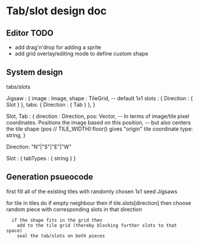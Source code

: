 # Tab/slot design doc
## Editor TODO

- add drag'n'drop for adding a sprite
- add grid overlay/editing mode to define custom shape

## System design

tabs/slots

Jigsaw : {
  image : Image,
  shape : TileGrid, -- default 1x1
  slots : { Direction : { Slot } },
  tabs: { Direction : { Tab } },
}

Slot, Tab : {
  direction : Direction,
  pos: Vector, -- In terms of image/tile pixel coordinates. Positions the image based on this position,
               -- but also centers the tile shape (pos // TILE_WIDTH):floor() gives "origin" tile coordinate
  type: string,
}

Direction: "N"|"S"|"E"|"W"

Slot : {
  tabTypes : { string }
}

## Generation psueocode

first fill all of the existing tiles with randomly chosen 1x1 seed Jigsaws

for tile in tiles do
  if empty neighbour then
    if tile.slots[direction] then
      choose random piece with corresponding slots in that direction
      
      if the shape fits in the grid then
        add to the tile grid (thereby blocking further slots to that space)
        seal the tab/slots on both pieces
